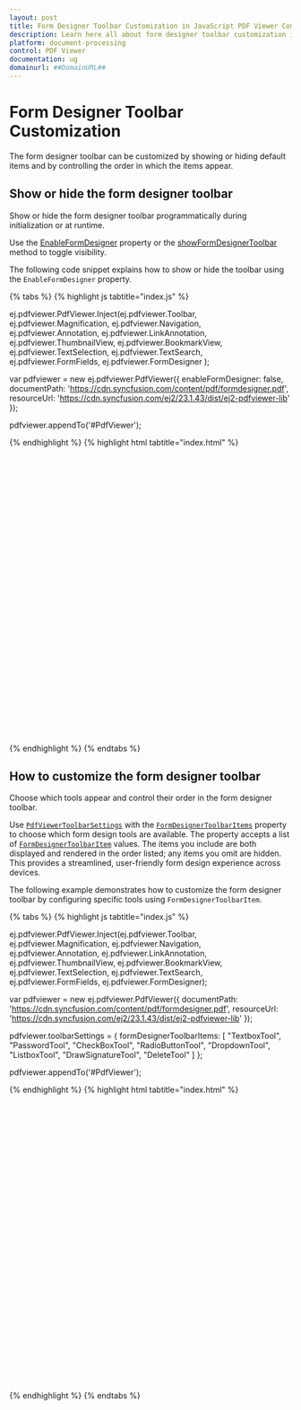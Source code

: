 ```yaml
---
layout: post
title: Form Designer Toolbar Customization in JavaScript PDF Viewer Component | Syncfusion
description: Learn here all about form designer toolbar customization in Syncfusion JavaScript PDF Viewer component of Syncfusion Essential JS 2 and more.
platform: document-processing
control: PDF Viewer
documentation: ug
domainurl: ##DomainURL##
---
```


# Form Designer Toolbar Customization

The form designer toolbar can be customized by showing or hiding default items and by controlling the order in which the items appear.

## Show or hide the form designer toolbar

Show or hide the form designer toolbar programmatically during initialization or at runtime.

Use the [EnableFormDesigner](https://ej2.syncfusion.com/javascript/documentation/api/pdfviewer/pdfViewerModel/#enableformdesigner) property or the [showFormDesignerToolbar](https://ej2.syncfusion.com/javascript/documentation/api/pdfviewer/toolbar/#showformdesignertoolbar) method to toggle visibility.

The following code snippet explains how to show or hide the toolbar using the `EnableFormDesigner` property.

{% tabs %}
{% highlight js tabtitle="index.js" %}

ej.pdfviewer.PdfViewer.Inject(ej.pdfviewer.Toolbar, ej.pdfviewer.Magnification, ej.pdfviewer.Navigation,
  ej.pdfviewer.Annotation, ej.pdfviewer.LinkAnnotation, ej.pdfviewer.ThumbnailView, ej.pdfviewer.BookmarkView,
  ej.pdfviewer.TextSelection, ej.pdfviewer.TextSearch, ej.pdfviewer.FormFields, ej.pdfviewer.FormDesigner
);

var pdfviewer = new ej.pdfviewer.PdfViewer({
    enableFormDesigner: false,
    documentPath: 'https://cdn.syncfusion.com/content/pdf/formdesigner.pdf',
    resourceUrl: 'https://cdn.syncfusion.com/ej2/23.1.43/dist/ej2-pdfviewer-lib'
});

pdfviewer.appendTo('#PdfViewer');

{% endhighlight %}
{% highlight html tabtitle="index.html" %}

<!DOCTYPE html>
<html xmlns="http://www.w3.org/1999/xhtml">
    <head>
        <title>Essential JS 2</title>
        <!-- Essential JS 2 tailwind3 theme -->
        <link href="https://cdn.syncfusion.com/ej2/31.2.2/tailwind3.css" rel="stylesheet" type="text/css"/>
        <!-- Essential JS 2 PDF Viewer's global script -->
        <script src="https://cdn.syncfusion.com/ej2/31.2.2/dist/ej2.min.js" type="text/javascript"></script>
    </head>
    <body>
        <div id='container'>
            <div id='PdfViewer' style="height:500px;width:100%;">
            </div>
        </div>
    </body>
</html>

{% endhighlight %}
{% endtabs %}

## How to customize the form designer toolbar

Choose which tools appear and control their order in the form designer toolbar.

Use [`PdfViewerToolbarSettings`](https://ej2.syncfusion.com/javascript/documentation/api/pdfviewer/toolbarSettings/) with the [`FormDesignerToolbarItems`](https://ej2.syncfusion.com/javascript/documentation/api/pdfviewer/toolbarSettings/#formdesignertoolbaritems) property to choose which form design tools are available. The property accepts a list of [`FormDesignerToolbarItem`](https://ej2.syncfusion.com/javascript/documentation/api/pdfviewer/formDesignerToolbarItem/) values. The items you include are both displayed and rendered in the order listed; any items you omit are hidden. This provides a streamlined, user-friendly form design experience across devices.

The following example demonstrates how to customize the form designer toolbar by configuring specific tools using `FormDesignerToolbarItem`.

{% tabs %}
{% highlight js tabtitle="index.js" %}

ej.pdfviewer.PdfViewer.Inject(ej.pdfviewer.Toolbar, ej.pdfviewer.Magnification, ej.pdfviewer.Navigation,
    ej.pdfviewer.Annotation, ej.pdfviewer.LinkAnnotation, ej.pdfviewer.ThumbnailView,
    ej.pdfviewer.BookmarkView, ej.pdfviewer.TextSelection, ej.pdfviewer.TextSearch,
    ej.pdfviewer.FormFields, ej.pdfviewer.FormDesigner);

var pdfviewer = new ej.pdfviewer.PdfViewer({
    documentPath: 'https://cdn.syncfusion.com/content/pdf/formdesigner.pdf',
    resourceUrl: 'https://cdn.syncfusion.com/ej2/23.1.43/dist/ej2-pdfviewer-lib'
});

pdfviewer.toolbarSettings = {
    formDesignerToolbarItems: [
        "TextboxTool",
        "PasswordTool",
        "CheckBoxTool",
        "RadioButtonTool",
        "DropdownTool",
        "ListboxTool",
        "DrawSignatureTool",
        "DeleteTool"
    ]
};

pdfviewer.appendTo('#PdfViewer');

{% endhighlight %}
{% highlight html tabtitle="index.html" %}

<!DOCTYPE html>
<html xmlns="http://www.w3.org/1999/xhtml">
    <head>
        <title>Essential JS 2</title>
        <!-- Essential JS 2 tailwind3 theme -->
        <link href="https://cdn.syncfusion.com/ej2/31.2.2/tailwind3.css" rel="stylesheet" type="text/css"/>
        <!-- Essential JS 2 PDF Viewer's global script -->
        <script src="https://cdn.syncfusion.com/ej2/31.2.2/dist/ej2.min.js" type="text/javascript"></script>
    </head>
    <body>
        <div id='container'>
            <div id='PdfViewer' style="height:500px;width:100%;">
            </div>
        </div>
    </body>
</html>

{% endhighlight %}
{% endtabs %}
